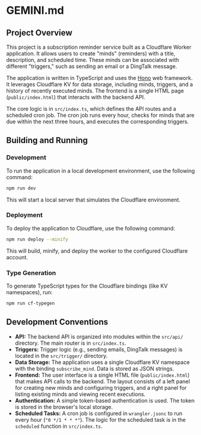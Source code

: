 # GEMINI.md

## Project Overview

This project is a subscription reminder service built as a Cloudflare Worker application. It allows users to create "minds" (reminders) with a title, description, and scheduled time. These minds can be associated with different "triggers," such as sending an email or a DingTalk message.

The application is written in TypeScript and uses the [Hono](https://hono.dev/) web framework. It leverages Cloudflare KV for data storage, including minds, triggers, and a history of recently executed minds. The frontend is a single HTML page (`public/index.html`) that interacts with the backend API.

The core logic is in `src/index.ts`, which defines the API routes and a scheduled cron job. The cron job runs every hour, checks for minds that are due within the next three hours, and executes the corresponding triggers.

## Building and Running

### Development

To run the application in a local development environment, use the following command:

```bash
npm run dev
```

This will start a local server that simulates the Cloudflare environment.

### Deployment

To deploy the application to Cloudflare, use the following command:

```bash
npm run deploy --minify
```

This will build, minify, and deploy the worker to the configured Cloudflare account.

### Type Generation

To generate TypeScript types for the Cloudflare bindings (like KV namespaces), run:

```bash
npm run cf-typegen
```

## Development Conventions

*   **API:** The backend API is organized into modules within the `src/api/` directory. The main router is in `src/index.ts`.
*   **Triggers:** Trigger logic (e.g., sending emails, DingTalk messages) is located in the `src/trigger/` directory.
*   **Data Storage:** The application uses a single Cloudflare KV namespace with the binding `subscribe_mind`. Data is stored as JSON strings.
*   **Frontend:** The user interface is a single HTML file (`public/index.html`) that makes API calls to the backend. The layout consists of a left panel for creating new minds and configuring triggers, and a right panel for listing existing minds and viewing recent executions.
*   **Authentication:** A simple token-based authentication is used. The token is stored in the browser's local storage.
*   **Scheduled Tasks:** A cron job is configured in `wrangler.jsonc` to run every hour (`"0 */1 * * *"`). The logic for the scheduled task is in the `scheduled` function in `src/index.ts`.
